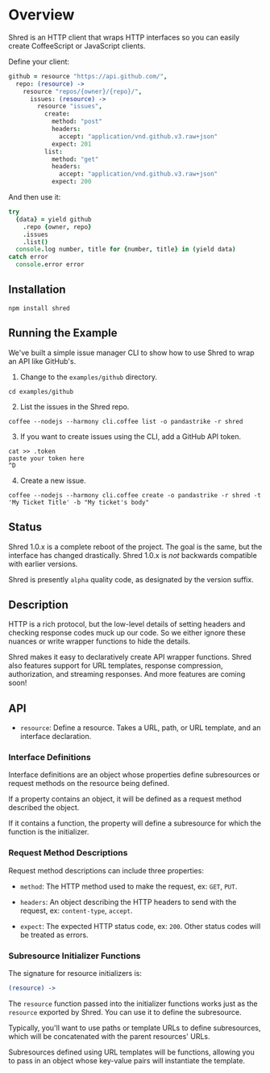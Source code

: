 # Overview

Shred is an HTTP client that wraps HTTP interfaces so you can easily create CoffeeScript or JavaScript clients.

Define your client:

```coffeescript
github = resource "https://api.github.com/",
  repo: (resource) ->
    resource "repos/{owner}/{repo}/",
      issues: (resource) ->
        resource "issues",
          create:
            method: "post"
            headers:
              accept: "application/vnd.github.v3.raw+json"
            expect: 201
          list:
            method: "get"
            headers:
              accept: "application/vnd.github.v3.raw+json"
            expect: 200
```

And then use it:

```coffeescript
try
  {data} = yield github
    .repo {owner, repo}
    .issues
    .list()
  console.log number, title for {number, title} in (yield data)
catch error
  console.error error
```

## Installation

```
npm install shred
```

## Running the Example

We've built a simple issue manager CLI to show how to use Shred to wrap an API like GitHub's.

1. Change to the `examples/github` directory.

  ```
  cd examples/github
  ```

2. List the issues in the Shred repo.

  ```
  coffee --nodejs --harmony cli.coffee list -o pandastrike -r shred
  ```

3. If you want to create issues using the CLI, add a GitHub API token.

  ```
  cat >> .token
  paste your token here
  ^D
  ```

4. Create a new issue.

  ```
  coffee --nodejs --harmony cli.coffee create -o pandastrike -r shred -t 'My Ticket Title' -b "My ticket's body"
  ```

## Status

Shred 1.0.x is a complete reboot of the project. The goal is the same, but the interface has changed drastically. Shred 1.0.x is _not_ backwards compatible with earlier versions.

Shred is presently `alpha` quality code, as designated by the version suffix.

## Description

HTTP is a rich protocol, but the low-level details of setting headers and checking response codes muck up our code. So we either ignore these nuances or write wrapper functions to hide the details.

Shred makes it easy to declaratively create API wrapper functions. Shred also features support for URL templates, response compression, authorization, and streaming responses. And more features are coming soon!

## API

* `resource`: Define a resource. Takes a URL, path, or URL template, and an interface declaration.

### Interface Definitions

Interface definitions are an object whose properties define subresources or request methods on the resource being defined.

If a property contains an object, it will be defined as a request method described the object.

If it contains a function, the property will define a subresource for which the function is the initializer.

### Request Method Descriptions

Request method descriptions can include three properties:

* `method`: The HTTP method used to make the request, ex: `GET`, `PUT`.

* `headers`: An object describing the HTTP headers to send with the request, ex: `content-type`, `accept`.

* `expect`: The expected HTTP status code, ex: `200`. Other status codes will be treated as errors.

### Subresource Initializer Functions

The signature for resource initializers is:

```coffeescript
(resource) ->
```

The `resource` function passed into the initializer functions works just as the `resource` exported by Shred. You can use it to define the subresource.

Typically, you'll want to use paths or template URLs to define subresources, which will be concatenated with the parent resources' URLs.

Subresources defined using URL templates will be functions, allowing you to pass in an object whose key-value pairs will instantiate the template.
